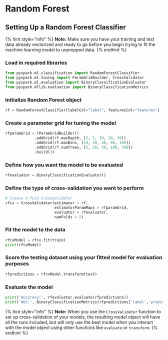 # Random Forest

## Setting Up a Random Forest Classifier

{% hint style="info" %}
**Note:** Make sure you have your training and test data already vectorized and ready to go before you begin trying to fit the machine learning model to unprepped data.
{% endhint %}

### Load in required libraries

```python
from pyspark.ml.classification import RandomForestClassifier
from pyspark.ml.tuning import ParamGridBuilder, CrossValidator
from pyspark.ml.evaluation import BinaryClassificationEvaluator
from pyspark.mllib.evaluation import BinaryClassificationMetrics
```

### Initialize Random Forest object

```python
rf = RandomForestClassifier(labelCol="label", featuresCol="features")
```

### Create a parameter grid for tuning the model

```python
rfparamGrid = (ParamGridBuilder()
             .addGrid(rf.maxDepth, [2, 5, 10, 20, 30])
             .addGrid(rf.maxBins, [10, 20, 40, 80, 100])
             .addGrid(rf.numTrees, [5, 20, 50, 100, 500])
             .build())
```

### Define how you want the model to be evaluated

```python
rfevaluator = BinaryClassificationEvaluator()
```

### Define the type of cross-validation you want to perform

```python
# Create 5-fold CrossValidator
rfcv = CrossValidator(estimator = rf,
                      estimatorParamMaps = rfparamGrid,
                      evaluator = rfevaluator,
                      numFolds = 5)
```

### Fit the model to the data

```python
rfcvModel = rfcv.fit(train)
print(rfcvModel)
```

### Score the testing dataset using your fitted model for evaluation purposes

```python
rfpredictions = rfcvModel.transform(test)
```

### Evaluate the model

```python
print('Accuracy:', rfevaluator.evaluate(rfpredictions))
print('AUC:', BinaryClassificationMetrics(rfpredictions['label','prediction'].rdd).areaUnderROC)
```

{% hint style="info" %}
**Note:** When you use the `CrossValidator` function to set up cross-validation of your models, the resulting model object will have all the runs included, but will only use the best model when you interact with the model object using other functions like `evaluate` or `transform`.
{% endhint %}



